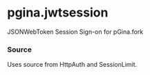 # pgina.jwtsession
JSONWebToken Session Sign-on for pGina.fork

### Source
Uses source from HttpAuth and SessionLimit.